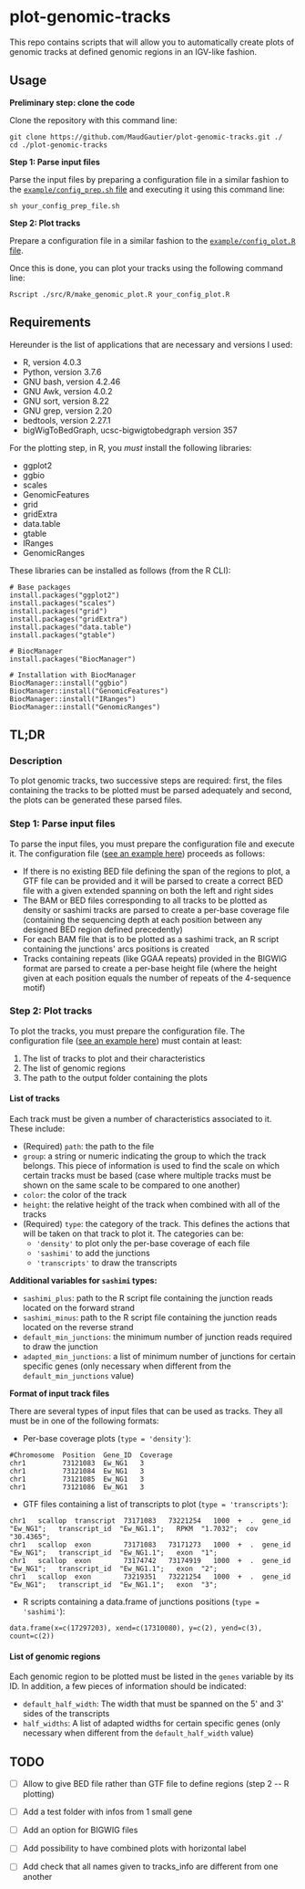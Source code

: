 # plot-genomic-tracks

This repo contains scripts that will allow you to automatically create plots of genomic tracks at defined genomic regions in an IGV-like fashion.



## Usage


**Preliminary step: clone the code**

Clone the repository with this command line:
```
git clone https://github.com/MaudGautier/plot-genomic-tracks.git ./
cd ./plot-genomic-tracks
```


**Step 1: Parse input files**

Parse the input files by preparing a configuration file in a similar fashion to the [``example/config_prep.sh`` file](https://github.com/MaudGautier/plot-genomic-tracks/tree/main/example/config_prep.sh) and executing it using this command line:
```
sh your_config_prep_file.sh
```



**Step 2: Plot tracks**

Prepare a configuration file in a similar fashion to the [``example/config_plot.R`` file](https://github.com/MaudGautier/plot-genomic-tracks/tree/main/example/config_plot.R).

Once this is done, you can plot your tracks using the following command line:
```
Rscript ./src/R/make_genomic_plot.R your_config_plot.R
```




## Requirements

Hereunder is the list of applications that are necessary and versions I used:

* R, version 4.0.3
* Python, version 3.7.6
* GNU bash, version 4.2.46
* GNU Awk, version 4.0.2
* GNU sort, version 8.22
* GNU grep, version 2.20
* bedtools, version 2.27.1
* bigWigToBedGraph, ucsc-bigwigtobedgraph version 357


For the plotting step, in R, you *must* install the following libraries:

* ggplot2
* ggbio
* scales
* GenomicFeatures
* grid
* gridExtra
* data.table
* gtable
* IRanges
* GenomicRanges

These libraries can be installed as follows (from the R CLI):
```
# Base packages
install.packages("ggplot2")
install.packages("scales")
install.packages("grid")
install.packages("gridExtra")
install.packages("data.table")
install.packages("gtable")

# BiocManager
install.packages("BiocManager")

# Installation with BiocManager
BiocManager::install("ggbio")
BiocManager::install("GenomicFeatures")
BiocManager::install("IRanges")
BiocManager::install("GenomicRanges")
```



## TL;DR

### Description

To plot genomic tracks, two successive steps are required: first, the files containing the tracks to be plotted must be parsed adequately and second, the plots can be generated these parsed files.


### Step 1: Parse input files

To parse the input files, you must prepare the configuration file and execute it.
The configuration file ([see an example here](https://github.com/MaudGautier/plot-genomic-tracks/tree/main/example/config_prep.R)) proceeds as follows:

* If there is no existing BED file defining the span of the regions to plot, a GTF file can be provided and it will be parsed to create a correct BED file with a given extended spanning on both the left and right sides
* The BAM or BED files corresponding to all tracks to be plotted as density or sashimi tracks are parsed to create a per-base coverage file (containing the sequencing depth at each position between any designed BED region defined precedently)
* For each BAM file that is to be plotted as a sashimi track, an R script containing the junctions' arcs positions is created
* Tracks containing repeats (like GGAA repeats) provided in the BIGWIG format are parsed to create a per-base height file (where the height given at each position equals the number of repeats of the 4-sequence motif)



### Step 2: Plot tracks

To plot the tracks, you must prepare the configuration file.
The configuration file ([see an example here](https://github.com/MaudGautier/plot-genomic-tracks/tree/main/example/config_plot.R)) must contain at least:

1. The list of tracks to plot and their characteristics
2. The list of genomic regions
3. The path to the output folder containing the plots


#### List of tracks

Each track must be given a number of characteristics associated to it.
These include:

* (Required) `path`: the path to the file
* `group`: a string or numeric indicating the group to which the track belongs. This piece of information is used to find the scale on which certain tracks must be based (case where multiple tracks must be shown on the same scale to be compared to one another)
* `color`: the color of the track
* `height`: the relative height of the track when combined with all of the tracks
* (Required) `type`: the category of the track. This defines the actions that will be taken on that track to plot it. The categories can be: 
	* `'density'` to plot only the per-base coverage of each file
	* `'sashimi'` to add the junctions
	* `'transcripts'` to draw the transcripts


**Additional variables for `sashimi` types:**

* `sashimi_plus`: path to the R script file containing the junction reads located on the forward strand
* `sashimi_minus`: path to the R script file containing the junction reads located on the reverse strand
* `default_min_junctions`: the minimum number of junction reads required to draw the junction
* `adapted_min_junctions`: a list of minimum number of junctions for certain specific genes (only necessary when different from the `default_min_junctions` value)


**Format of input track files**

There are several types of input files that can be used as tracks. They all must be in one of the following formats:

* Per-base coverage plots (`type = 'density'`): 
```
#Chromosome  Position  Gene_ID  Coverage
chr1         73121083  Ew_NG1   3
chr1         73121084  Ew_NG1   3
chr1         73121085  Ew_NG1   3
chr1         73121086  Ew_NG1   3
```

* GTF files containing a list of transcripts to plot (`type = 'transcripts'`):
```
chr1   scallop  transcript  73171083   73221254   1000  +  .  gene_id  "Ew_NG1";   transcript_id  "Ew_NG1.1";   RPKM  "1.7032";  cov  "30.4365";
chr1   scallop  exon        73171083   73171273   1000  +  .  gene_id  "Ew_NG1";   transcript_id  "Ew_NG1.1";   exon  "1";
chr1   scallop  exon        73174742   73174919   1000  +  .  gene_id  "Ew_NG1";   transcript_id  "Ew_NG1.1";   exon  "2";
chr1   scallop  exon        73219351   73221254   1000  +  .  gene_id  "Ew_NG1";   transcript_id  "Ew_NG1.1";   exon  "3";
```

* R scripts containing a data.frame of junctions positions (`type = 'sashimi'`):
```
data.frame(x=c(17297203), xend=c(17310080), y=c(2), yend=c(3), count=c(2))
```




#### List of genomic regions

Each genomic region to be plotted must be listed in the `genes` variable by its ID.
In addition, a few pieces of information should be indicated:

* `default_half_width`: The width that must be spanned on the 5' and 3' sides of the transcripts
* `half_widths`: A list of adapted widths for certain specific genes (only necessary when different from the `default_half_width` value)





## TODO

- [ ] Allow to give BED file rather than GTF file to define regions (step 2 -- R plotting)
- [ ] Add a test folder with infos from 1 small gene
- [ ] Add an option for BIGWIG files
- [ ] Add possibility to have combined plots with horizontal label
- [ ] Add check that all names given to tracks_info are different from one another


